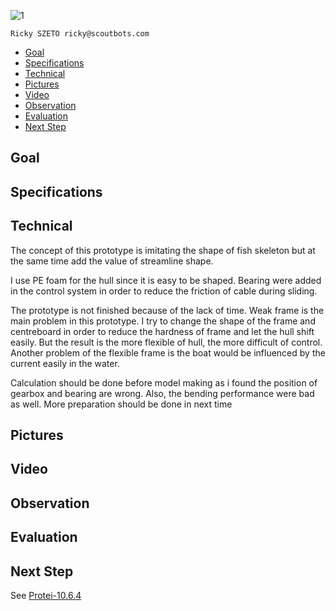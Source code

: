 ![1](https://static1.squarespace.com/static/588c5e468419c2ec3fced0c0/t/588cfdb4e4fcb5a6cdbe604d/1485635025395/?format=1000w)

    Ricky SZETO ricky@scoutbots.com
* [Goal](https://github.com/Scoutbots/Protei/wiki/10.6.3_Dinosaurs#goal)
* [Specifications](https://github.com/Scoutbots/Protei/wiki/10.6.3_Dinosaurs#specifications)
* [Technical](https://github.com/Scoutbots/Protei/wiki/10.6.3_Dinosaurs#technical)
* [Pictures](https://github.com/Scoutbots/Protei/wiki/10.6.3_Dinosaurs#pictures)
* [Video](https://github.com/Scoutbots/Protei/wiki/10.6.3_Dinosaurs#video)
* [Observation](https://github.com/Scoutbots/Protei/wiki/10.6.3_Dinosaurs#observation)
* [Evaluation](https://github.com/Scoutbots/Protei/wiki/10.6.3_Dinosaurs#evaluation)
* [Next Step](https://github.com/Scoutbots/Protei/wiki/10.6.3_Dinosaurs#next-step)

## Goal





## Specifications



## Technical

The concept of this prototype is imitating the shape of fish skeleton but at the same time add the value of streamline shape.

I use PE foam for the hull since it is easy to be shaped. Bearing were added in the control system in order to reduce the friction of cable during sliding.

The prototype is not finished because of the lack of time. Weak frame is the main problem in this prototype. I try to change the shape of the frame and centreboard in order to reduce the hardness of frame and let the hull shift easily. But the result is the more flexible of hull, the more difficult of control. Another problem of the flexible frame is the boat would be influenced by the current easily in the water.

Calculation should be done before model making as i found the position of gearbox and bearing are wrong. Also, the bending performance were bad as well. More preparation should be done in next time




## Pictures






## Video



## Observation







## Evaluation



## Next Step

See [Protei-10.6.4](https://github.com/Scoutbots/Protei/wiki/10.6.4_Rationale)
